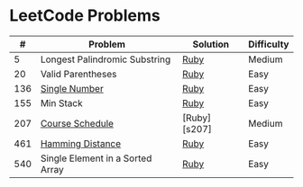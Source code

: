 # LeetCode Problems

| #   | Problem                          | Solution     | Difficulty |
| --- | -------------------------------- | ------------ | ---------- |
| 5   | Longest Palindromic Substring    | [Ruby][s5]   | Medium     |
| 20  | Valid Parentheses                | [Ruby][s20]  | Easy       |
| 136 | [Single Number][q136]            | [Ruby][s136] | Easy       |
| 155 | Min Stack                        | [Ruby][s155] | Easy       |
| 207 | [Course Schedule][q207]          | [Ruby][s207] | Medium     |
| 461 | [Hamming Distance][q461]         | [Ruby][s461] | Easy       |
| 540 | Single Element in a Sorted Array | [Ruby][s540] | Easy       |

[q136]:https://leetcode.com/problems/single-number/description/
[q207]:https://leetcode.com/problems/course-schedule/description/
[q461]:https://leetcode.com/problems/hamming-distance/description/

[s5]:./longest_palindromic_substring.rb
[s20]:./valid_parentheses.rb
[s136]:./single_number.rb
[s155]:./min_stack.rb
[s155]:./course_schedule.rb
[s461]:./hamming_distance.rb
[s540]:./single_element_sorted_array.rb
